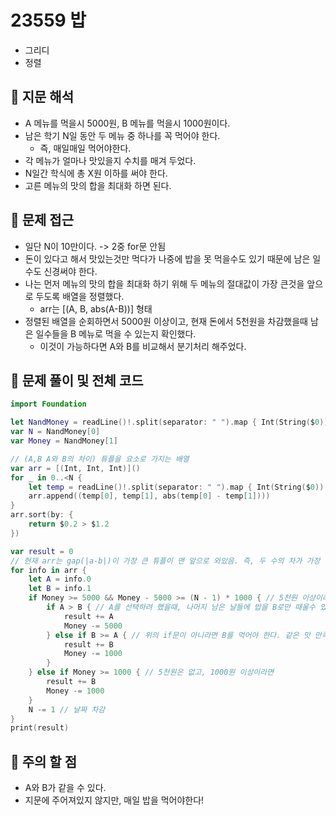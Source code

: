 # 23559 밥
- 그리디
- 정렬

## 🍎 지문 해석
- A 메뉴를 먹을시 5000원, B 메뉴를 먹을시 1000원이다.
- 남은 학기 N일 동안 두 메뉴 중 하나를 꼭 먹어야 한다.
    - 즉, 매일매일 먹어야한다.
- 각 메뉴가 얼마나 맛있을지 수치를 매겨 두었다.
- N일간 학식에 총 X원 이하를 써야 한다.
- 고른 메뉴의 맛의 합을 최대화 하면 된다.

## 🍎 문제 접근
- 일단 N이 10만이다. -> 2중 for문 안됨
- 돈이 있다고 해서 맛있는것만 먹다가 나중에 밥을 못 먹을수도 있기 때문에 남은 일수도 신경써야 한다.
- 나는 먼저 메뉴의 맛의 합을 최대화 하기 위해 두 메뉴의 절대값이 가장 큰것을 앞으로 두도록 배열을 정렬했다.
    - arr는 [(A, B, abs(A-B))] 형태
- 정렬된 배열을 순회하면서 5000원 이상이고, 현재 돈에서 5천원을 차감했을때 남은 일수들을 B 메뉴로 먹을 수 있는지 확인했다.
    - 이것이 가능하다면 A와 B를 비교해서 분기처리 해주었다.

## 🍎 문제 풀이 및 전체 코드
```swift
import Foundation

let NandMoney = readLine()!.split(separator: " ").map { Int(String($0))! }
var N = NandMoney[0]
var Money = NandMoney[1]

// (A,B A와 B의 차이) 튜플을 요소로 가지는 배열
var arr = [(Int, Int, Int)]()
for _ in 0..<N {
    let temp = readLine()!.split(separator: " ").map { Int(String($0))! }
    arr.append((temp[0], temp[1], abs(temp[0] - temp[1])))
}
arr.sort(by: {
    return $0.2 > $1.2
})

var result = 0
// 현재 arr는 gap(|a-b|)이 가장 큰 튜플이 맨 앞으로 와있음. 즉, 두 수의 차가 가장 큰것이 앞에 있음.
for info in arr {
    let A = info.0
    let B = info.1
    if Money >= 5000 && Money - 5000 >= (N - 1) * 1000 { // 5천원 이상이라면,
        if A > B { // A를 선택하려 했을때, 나머지 남은 날들에 밥을 B로만 때울수 있는지 체크하기 위해 현재 금액에서 5천원을 차감한것이 나머지 날들 * 1000원 이상이라면, A학식을 먹을수 있다.
            result += A
            Money -= 5000
        } else if B >= A { // 위의 if문이 아니라면 B를 먹어야 한다. 같은 맛 만족도라면 싼게 좋다!
            result += B
            Money -= 1000
        }
    } else if Money >= 1000 { // 5천원은 없고, 1000원 이상이라면
        result += B
        Money -= 1000
    }
    N -= 1 // 날짜 차감
}
print(result)
```

## 🍎 주의 할 점
- A와 B가 같을 수 있다.
- 지문에 주어져있지 않지만, 매일 밥을 먹어야한다!
